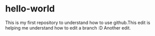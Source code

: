 # hello-world
This is my first repository to understand how to use github.This edit is helping me understand how to edit a branch :D
Another edit.
